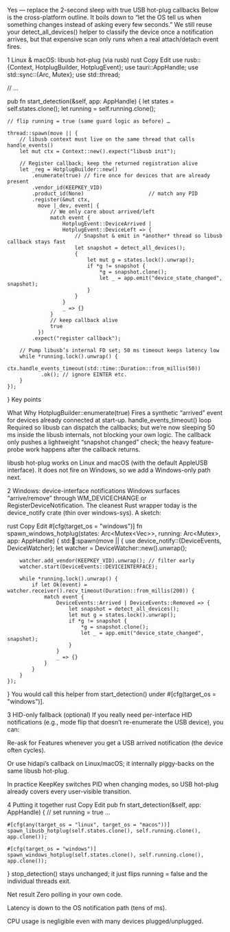 Yes — replace the 2-second sleep with true USB hot-plug callbacks
Below is the cross-platform outline. It boils down to “let the OS tell us when something changes instead of asking every few seconds.” We still reuse your detect_all_devices() helper to classify the device once a notification arrives, but that expensive scan only runs when a real attach/detach event fires.

1 Linux & macOS: libusb hot-plug (via rusb)
rust
Copy
Edit
use rusb::{Context, HotplugBuilder, HotplugEvent};
use tauri::AppHandle;
use std::sync::{Arc, Mutex};
use std::thread;

// …

pub fn start_detection(&self, app: AppHandle) {
let states   = self.states.clone();
let running  = self.running.clone();

    // flip running = true (same guard logic as before) …

    thread::spawn(move || {
        // libusb context must live on the same thread that calls handle_events()
        let mut ctx = Context::new().expect("libusb init");

        // Register callback; keep the returned registration alive
        let _reg = HotplugBuilder::new()
            .enumerate(true) // fire once for devices that are already present
            .vendor_id(KEEPKEY_VID)
            .product_id(None)                     // match any PID
            .register(&mut ctx,
              move |_dev, event| {
                  // We only care about arrived/left
                  match event {
                      HotplugEvent::DeviceArrived |
                      HotplugEvent::DeviceLeft => {
                          // Snapshot & emit in *another* thread so libusb callback stays fast
                          let snapshot = detect_all_devices();
                          {
                              let mut g = states.lock().unwrap();
                              if *g != snapshot {
                                  *g = snapshot.clone();
                                  let _ = app.emit("device_state_changed", snapshot);
                              }
                          }
                      }
                      _ => {}
                  }
                  // keep callback alive
                  true
              })
            .expect("register callback");

        // Pump libusb’s internal FD set; 50 ms timeout keeps latency low
        while *running.lock().unwrap() {
            ctx.handle_events_timeout(std::time::Duration::from_millis(50))
               .ok(); // ignore EINTER etc.
        }
    });
}
Key points

What	Why
HotplugBuilder::enumerate(true)	Fires a synthetic “arrived” event for devices already connected at start-up.
handle_events_timeout() loop	Required so libusb can dispatch the callbacks; but we’re now sleeping 50 ms inside the libusb internals, not blocking your own logic.
The callback only pushes a lightweight “snapshot changed” check; the heavy feature-probe work happens after the callback returns.

libusb hot-plug works on Linux and macOS (with the default AppleUSB interface). It does not fire on Windows, so we add a Windows-only path next.

2 Windows: device-interface notifications
Windows surfaces “arrive/remove” through WM_DEVICECHANGE or RegisterDeviceNotification.
The cleanest Rust wrapper today is the device_notify crate (thin over windows-sys). A sketch:

rust
Copy
Edit
#[cfg(target_os = "windows")]
fn spawn_windows_hotplug(states: Arc<Mutex<Vec<DeviceState>>>,
running: Arc<Mutex<bool>>,
app: AppHandle) {
std::thread::spawn(move || {
use device_notify::{DeviceEvents, DeviceWatcher};
let watcher = DeviceWatcher::new().unwrap();

        watcher.add_vendor(KEEPKEY_VID).unwrap(); // filter early
        watcher.start(DeviceEvents::DEVICEINTERFACE);

        while *running.lock().unwrap() {
            if let Ok(event) = watcher.receiver().recv_timeout(Duration::from_millis(200)) {
                match event {
                    DeviceEvents::Arrived | DeviceEvents::Removed => {
                        let snapshot = detect_all_devices();
                        let mut g = states.lock().unwrap();
                        if *g != snapshot {
                            *g = snapshot.clone();
                            let _ = app.emit("device_state_changed", snapshot);
                        }
                    }
                    _ => {}
                }
            }
        }
    });
}
You would call this helper from start_detection() under #[cfg(target_os = "windows")].

3 HID-only fallback (optional)
If you really need per-interface HID notifications (e.g., mode flip that doesn’t re-enumerate the USB device), you can:

Re-ask for Features whenever you get a USB arrived notification (the device often cycles).

Or use hidapi’s callback on Linux/macOS; it internally piggy-backs on the same libusb hot-plug.

In practice KeepKey switches PID when changing modes, so USB hot-plug already covers every user-visible transition.

4 Putting it together
rust
Copy
Edit
pub fn start_detection(&self, app: AppHandle) {
// set running = true …

    #[cfg(any(target_os = "linux", target_os = "macos"))]
    spawn_libusb_hotplug(self.states.clone(), self.running.clone(), app.clone());

    #[cfg(target_os = "windows")]
    spawn_windows_hotplug(self.states.clone(), self.running.clone(), app.clone());
}
stop_detection() stays unchanged; it just flips running = false and the individual threads exit.

Net result
Zero polling in your own code.

Latency is down to the OS notification path (tens of ms).

CPU usage is negligible even with many devices plugged/unplugged.